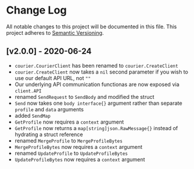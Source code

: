 # Change Log

All notable changes to this project will be documented in this file.
This project adheres to [Semantic Versioning](http://semver.org/).

## [v2.0.0] - 2020-06-24

* `courier.CourierClient` has been renamed to `courier.CreateClient`
* `courier.CreateClient` now takes a `nil` second parameter if you wish to use our default API URL, not `""`
* Our underlying API communication functionas are now exposed via `client.API`
* renamed `SendRequest` to `SendBody` and modified the struct
* `Send` now takes one `body interface{}` argument rather than separate `profile` and `data` arguments
* added `SendMap`
* `GetProfile` now requires a `context` argument 
* `GetProfile` now returns a `map[string]json.RawMessage{}` instead of hydrating a struct reference
* renamed `MergeProfile` to `MergeProfileBytes`
* `MergeProfileBytes` now requires a `context` argument
* renamed `UpdateProfile` to `UpdateProfileBytes`
* `UpdateProfileBytes` now requires a `context` argument
